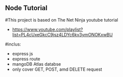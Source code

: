## Node Tutorial

#This project is based on The Net Ninja youtube tutorial

- https://www.youtube.com/playlist?list=PL4cUxeGkcC9jsz4LDYc6kv3ymONOKxwBU

#inclus:

- express js
- express route
- mangoDB Atlas databse
- only cover GET, POST, amd DELETE request
